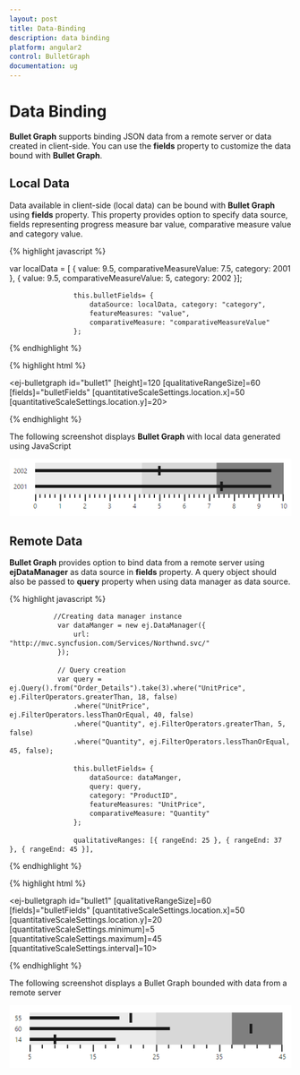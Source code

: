 ```yaml
---
layout: post
title: Data-Binding
description: data binding
platform: angular2
control: BulletGraph	
documentation: ug
---
```


# Data Binding

**Bullet Graph** supports binding JSON data from a remote server or data created in client-side. You can use the **fields** property to customize the data bound with **Bullet Graph**.

## Local Data

Data available in client-side (local data) can be bound with **Bullet Graph** using **fields** property. This property provides option to specify data source, fields representing progress measure bar value, comparative measure value and category value.

{% highlight javascript %}



var localData = [
               {
                   value: 9.5, comparativeMeasureValue: 7.5,
                   category: 2001
               },
               {
                   value: 9.5, comparativeMeasureValue: 5,
                   category: 2002
               }];

                    this.bulletFields= {
                        dataSource: localData, category: "category",
                        featureMeasures: "value",
                        comparativeMeasure: "comparativeMeasureValue"
                    };

{% endhighlight %}

{% highlight html %}

   <ej-bulletgraph id="bullet1" [height]=120 [qualitativeRangeSize]=60 [fields]="bulletFields" [quantitativeScaleSettings.location.x]=50 [quantitativeScaleSettings.location.y]=20>         
          
   </ej-bulletgraph>

{% endhighlight %}


The following screenshot displays **Bullet Graph** with local data generated using JavaScript

![](Data-Binding_images/Data-Binding_img1.png) 

## Remote Data

**Bullet Graph** provides option to bind data from a remote server using **ejDataManager** as data source in **fields** property. A query object should also be passed to **query** property when using data manager as data source.

{% highlight javascript %}



               //Creating data manager instance
                var dataManger = new ej.DataManager({
                    url: "http://mvc.syncfusion.com/Services/Northwnd.svc/"
                });

                // Query creation
                var query = ej.Query().from("Order_Details").take(3).where("UnitPrice", ej.FilterOperators.greaterThan, 18, false)
                    .where("UnitPrice", ej.FilterOperators.lessThanOrEqual, 40, false)
                    .where("Quantity", ej.FilterOperators.greaterThan, 5, false)
                    .where("Quantity", ej.FilterOperators.lessThanOrEqual, 45, false);

                    this.bulletFields= {
                        dataSource: dataManger,
                        query: query,
                        category: "ProductID",
                        featureMeasures: "UnitPrice",
                        comparativeMeasure: "Quantity"
                    };

                    qualitativeRanges: [{ rangeEnd: 25 }, { rangeEnd: 37 }, { rangeEnd: 45 }],



{% endhighlight %}

{% highlight html %}

   <ej-bulletgraph id="bullet1" [qualitativeRangeSize]=60 [fields]="bulletFields" [quantitativeScaleSettings.location.x]=50 [quantitativeScaleSettings.location.y]=20
                                                   [quantitativeScaleSettings.minimum]=5 [quantitativeScaleSettings.maximum]=45 [quantitativeScaleSettings.interval]=10>
    <e-qualitativeranges>
         <e-qualitativerange rangeEnd="25">
         </e-qualitativerange>
         <e-qualitativerange rangeEnd="37">
         </e-qualitativerange>
         <e-qualitativerange rangeEnd="45">
         </e-qualitativerange>
     </e-qualitativeranges>                                                              
          
   </ej-bulletgraph>

{% endhighlight %}

The following screenshot displays a Bullet Graph bounded with data from a remote server

![](Data-Binding_images/Data-Binding_img2.png) 

